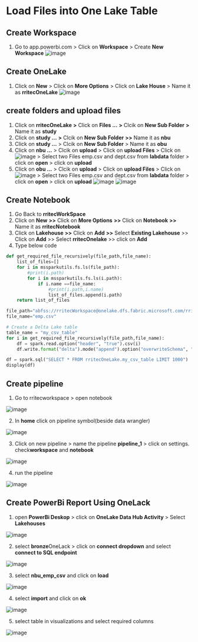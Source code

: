 # Load Files into One Lake Table
## Create Workspace
1. Go to app.powerbi.com > Click on **Workspace** > Create **New Workspace**
![image](https://github.com/rritec/dataFabric/assets/20516321/fc06467c-8cc8-4b8f-a098-28e11af105f7)



## Create OneLake
1. Click on **New** > Click on **More Options** > Click on **Lake House** > Name it as **rritecOneLake**
![image](https://github.com/rritec/dataFabric/assets/20516321/263d3de2-44ab-486b-af20-d970bf19d9fa)

## create folders and upload files
1. Click on **rritecOneLake** **>** Click on **Files ...** **>** Clcik on **New Sub Folder** **>** Name it as **study**
2. Click on **study ...** **>** Clcik on **New Sub Folder** **>>** Name it as **nbu**
2. Click on **study ...** > Clcik on **New Sub Folder** > Name it as **obu**
3. Click on **nbu ...** > Clcik on **upload** > Click on **upload Files** > Click on ![image](https://github.com/rritec/dataFabric/assets/20516321/c2b6c690-6eb4-4921-b7ca-0430a727f12d) > Select two Files emp.csv and dept.csv from **labdata** folder > click on **open** > click on **upload**
4. Click on **obu ...** > Clcik on **upload** > Click on **upload Files** > Click on ![image](https://github.com/rritec/dataFabric/assets/20516321/c2b6c690-6eb4-4921-b7ca-0430a727f12d) > Select two Files emp.csv and dept.csv from **labdata** folder > click on **open** > click on **upload**
![image](https://github.com/rritec/dataFabric/assets/20516321/eb948d3e-c404-4751-9251-cdcd69a4d64a)
![image](https://github.com/rritec/dataFabric/assets/20516321/317b4d55-6504-479c-8741-45dc75303c46)


## Create Notebook
1. Go Back to **rritecWorkSpace**
2. Click on **New** **>>** Click on **More Options** **>>** Click on **Notebook** **>>** Name it as **rritecNotebook**
3. Click on **Lakehouse** **>>** Click on **Add** **>>** Select **Existing Lakehouse** >> Click on **Add** >> Select **rritecOnelake** >> click on **Add**
4. Type below code
``` py
def get_required_file_recursively(file_path,file_name):
    list_of_files=[]
    for i in mssparkutils.fs.ls(file_path):
        #print(i.path)
        for i in mssparkutils.fs.ls(i.path):
            if i.name ==file_name:
                #print(i.path,i.name)
                list_of_files.append(i.path)
    return list_of_files
```
``` py
file_path="abfss://rritecWorkspace@onelake.dfs.fabric.microsoft.com/rritecOneLake.Lakehouse/Files/study"
file_name="emp.csv"
```
``` py
# Create a Delta Lake table
table_name = "my_csv_table"
for i in get_required_file_recursively(file_path,file_name):
    df = spark.read.option("header", "true").csv(i)
    df.write.format("delta").mode("append").option("overwriteSchema", "true").saveAsTable(table_name)
```
``` py
df = spark.sql("SELECT * FROM rritecOneLake.my_csv_table LIMIT 1000")
display(df)

```

## Create pipeline

1. Go to rritecworkspace > open notebook

![image](https://github.com/rritec/dataFabric/assets/20516321/58ac8519-1662-46b0-af8b-fd9a81257094)

2. In **home** click on pipeline symbol(beside data wrangler)

![image](https://github.com/rritec/dataFabric/assets/20516321/07cf1897-9acf-477a-a038-196f8fe42642)

3. Click on new pipeline > name the pipeline **pipeline_1** > click on settings. check**workspace** and **notebook**

![image](https://github.com/rritec/dataFabric/assets/20516321/baaa9755-73c4-465f-9ebf-cdc3f9bed132)

4. run the pipeline

![image](https://github.com/rritec/dataFabric/assets/20516321/1711f6a5-54a7-4587-9948-1ba7b200acad)

## Create PowerBi Report Using OneLack

1. open **PowerBi Deskop** > click on **OneLake Data Hub Activity** > Select **Lakehouses**

![image](https://github.com/rritec/dataFabric/assets/20516321/f2781e3d-2258-4a3d-b4eb-93cb0656b2fa)

2. select **bronze**OneLack > click on **connect dropdown** and select **connect to SQL endpoint**

![image](https://github.com/rritec/dataFabric/assets/20516321/09b7683d-cf54-4656-bc56-708e9f5bb71a)

3. select **nbu_emp_csv** and click on **load**

![image](https://github.com/rritec/dataFabric/assets/20516321/354f3fa1-2562-4fe3-80ab-64f0cfdef89c)


4. select **import** and click on **ok**

![image](https://github.com/rritec/dataFabric/assets/20516321/e41d5d91-aa76-4e4f-8ad5-1f7f51f9e069)

5. select table in visualizations and select required columns

![image](https://github.com/rritec/dataFabric/assets/20516321/b5fb58c8-aecb-4b2a-a996-2154d01b1cdb)






 





